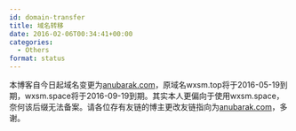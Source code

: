 ```yaml
---
id: domain-transfer
title: 域名转移
date: 2016-02-06T00:34:41+00:00
categories:
  - Others
format: status
---
```

本博客自今日起域名变更为[anubarak.com](http://anubarak.com)，原域名wxsm.top将于2016-05-19到期，wxsm.space将于2016-09-19到期。其实本人更偏向于使用wxsm.space，奈何该后缀无法备案。请各位存有友链的博主更改友链指向为[anubarak.com](http://anubarak.com)，多谢。
